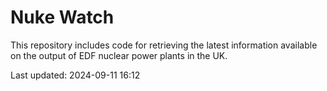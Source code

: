 # Nuke Watch

This repository includes code for retrieving the latest information available on the output of EDF nuclear power plants in the UK.

Last updated: 2024-09-11 16:12